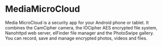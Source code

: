 # MediaMicroCloud
Media MicroCloud is a security app for your Android phone or tablet.  It combines the CamCipher camera, the IOCipher AES encrypted file system, Nanohttpd  web server, elFinder file manager and the PhotoSwipe gallery.  You can record, save and manage encrypted photos, videos and files.

